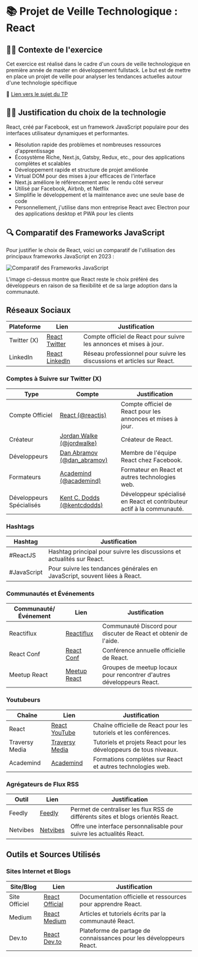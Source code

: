 # 📚 Projet de Veille Technologique : **React**

## 👨‍💻 Contexte de l'exercice

Cet exercice est réalisé dans le cadre d'un cours de veille technologique en première année de master en développement fullstack. Le but est de mettre en place un projet de veille pour analyser les tendances actuelles autour d'une technologie spécifique

🔗 [Lien vers le sujet du TP](https://github.com/kevinniel/M1-MDS-2425-Veille)

## 👨‍💻 Justification du choix de la technologie

React, créé par Facebook, est un framework JavaScript populaire pour des interfaces utilisateur dynamiques et performantes.

- Résolution rapide des problèmes et nombreuses ressources d'apprentissage
- Écosystème Riche, Next.js, Gatsby, Redux, etc., pour des applications complètes et scalables
- Développement rapide et structure de projet améliorée
- Virtual DOM pour des mises à jour efficaces de l'interface
- Next.js améliore le référencement avec le rendu côté serveur
- Utilisé par Facebook, Airbnb, et Netflix
- Simplifie le développement et la maintenance avec une seule base de code
- Personnellement, j'utilise dans mon entreprise React avec Electron pour des applications desktop et PWA pour les clients

## 🔍 Comparatif des Frameworks JavaScript

Pour justifier le choix de React, voici un comparatif de l'utilisation des principaux frameworks JavaScript en 2023 :

![Comparatif des Frameworks JavaScript](./img/comparatif_framework.png)

L'image ci-dessus montre que React reste le choix préféré des développeurs en raison de sa flexibilité et de sa large adoption dans la communauté.

## Réseaux Sociaux

| Plateforme  | Lien                                                      | Justification                                                           |
| ----------- | --------------------------------------------------------- | ----------------------------------------------------------------------- |
| Twitter (X) | [React Twitter](https://twitter.com/reactjs)              | Compte officiel de React pour suivre les annonces et mises à jour.      |
| LinkedIn    | [React LinkedIn](https://www.linkedin.com/company/react/) | Réseau professionnel pour suivre les discussions et articles sur React. |

### Comptes à Suivre sur Twitter (X)

| Type                     | Compte                                                        | Justification                                                          |
| ------------------------ | ------------------------------------------------------------- | ---------------------------------------------------------------------- |
| Compte Officiel          | [React (@reactjs)](https://twitter.com/reactjs)               | Compte officiel de React pour les annonces et mises à jour.            |
| Créateur                 | [Jordan Walke (@jordwalke)](https://twitter.com/jordwalke)    | Créateur de React.                                                     |
| Développeurs             | [Dan Abramov (@dan_abramov)](https://twitter.com/dan_abramov) | Membre de l'équipe React chez Facebook.                                |
| Formateurs               | [Academind (@academind)](https://twitter.com/academind)       | Formateur en React et autres technologies web.                         |
| Développeurs Spécialisés | [Kent C. Dodds (@kentcdodds)](https://twitter.com/kentcdodds) | Développeur spécialisé en React et contributeur actif à la communauté. |

### Hashtags

| Hashtag     | Justification                                                             |
| ----------- | ------------------------------------------------------------------------- |
| #ReactJS    | Hashtag principal pour suivre les discussions et actualités sur React.    |
| #JavaScript | Pour suivre les tendances générales en JavaScript, souvent liées à React. |

### Communautés et Événements

| Communauté/Événement | Lien                                                 | Justification                                                         |
| -------------------- | ---------------------------------------------------- | --------------------------------------------------------------------- |
| Reactiflux           | [Reactiflux](https://www.reactiflux.com/)            | Communauté Discord pour discuter de React et obtenir de l'aide.       |
| React Conf           | [React Conf](https://conf.reactjs.org/)              | Conférence annuelle officielle de React.                              |
| Meetup React         | [Meetup React](https://www.meetup.com/topics/react/) | Groupes de meetup locaux pour rencontrer d'autres développeurs React. |

### Youtubeurs

| Chaîne         | Lien                                                     | Justification                                                     |
| -------------- | -------------------------------------------------------- | ----------------------------------------------------------------- |
| React          | [React YouTube](https://www.youtube.com/@React)          | Chaîne officielle de React pour les tutoriels et les conférences. |
| Traversy Media | [Traversy Media](https://www.youtube.com/@TraversyMedia) | Tutoriels et projets React pour les développeurs de tous niveaux. |
| Academind      | [Academind](https://www.youtube.com/@academind)          | Formations complètes sur React et autres technologies web.        |

### Agrégateurs de Flux RSS

| Outil    | Lien                                 | Justification                                                                   |
| -------- | ------------------------------------ | ------------------------------------------------------------------------------- |
| Feedly   | [Feedly](https://feedly.com)         | Permet de centraliser les flux RSS de différents sites et blogs orientés React. |
| Netvibes | [Netvibes](https://www.netvibes.com) | Offre une interface personnalisable pour suivre les actualités React.           |

## Outils et Sources Utilisés

### Sites Internet et Blogs

| Site/Blog     | Lien                                           | Justification                                                       |
| ------------- | ---------------------------------------------- | ------------------------------------------------------------------- |
| Site Officiel | [React Official](https://reactjs.org)          | Documentation officielle et ressources pour apprendre React.        |
| Medium        | [React Medium](https://medium.com/tag/reactjs) | Articles et tutoriels écrits par la communauté React.               |
| Dev.to        | [React Dev.to](https://dev.to/t/react)         | Plateforme de partage de connaissances pour les développeurs React. |
